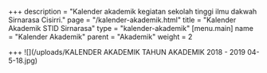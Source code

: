 +++
description = "Kalender akademik kegiatan sekolah tinggi ilmu dakwah Sirnarasa Cisirri."
page = "/kalender-akademik.html"
title = "Kalender Akademik STID Sirnarasa"
type = "kalender-akademik"
[menu.main]
name = "Kalender Akademik"
parent = "Akademik"
weight = 2

+++
![](/uploads/KALENDER AKADEMIK TAHUN AKADEMIK  2018 - 2019 04-5-18.jpg)